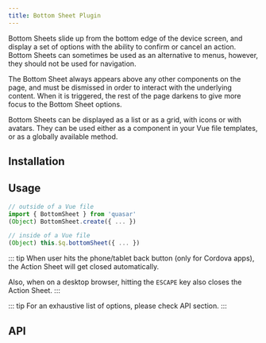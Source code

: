 ```yaml
---
title: Bottom Sheet Plugin
---
```


Bottom Sheets slide up from the bottom edge of the device screen, and display a set of options with the ability to confirm or cancel an action. Bottom Sheets can sometimes be used as an alternative to menus, however, they should not be used for navigation.

The Bottom Sheet always appears above any other components on the page, and must be dismissed in order to interact with the underlying content. When it is triggered, the rest of the page darkens to give more focus to the Bottom Sheet options.

Bottom Sheets can be displayed as a list or as a grid, with icons or with avatars. They can be used either as a component in your Vue file templates, or as a globally available method.

## Installation
<doc-installation plugins="BottomSheet" />

## Usage

``` js
// outside of a Vue file
import { BottomSheet } from 'quasar'
(Object) BottomSheet.create({ ... })

// inside of a Vue file
(Object) this.$q.bottomSheet({ ... })
```

::: tip
When user hits the phone/tablet back button (only for Cordova apps), the Action Sheet will get closed automatically.

Also, when on a desktop browser, hitting the `ESCAPE` key also closes the Action Sheet.
:::

<doc-example title="List and Grid" file="BottomSheet/Basic" />

::: tip
For an exhaustive list of options, please check API section.
:::

## API
<doc-api file="BottomSheet" />
